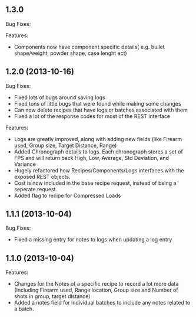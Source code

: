 ## 1.3.0

Bug Fixes:


Features:
  - Components now have component specific details( e.g. bullet shape/weight, powder shape, case lenght ect)

## 1.2.0 (2013-10-16)

Bug Fixes:
  - Fixed lots of bugs around saving logs
  - Fixed tons of little bugs that were found while making some changes
  - Can now delete recipes that have logs or batches associated with them
  - Fixed a lot of the response codes for most of the REST interface
 
Features:
  - Logs are greatly improved, along with adding new fields (like Firearm used, Group size, Target Distance, Range)
  - Added Chronograph details to logs. Each chronograph stores a set of FPS and will return back High, Low, Average, Std Deviation, and Variance
  - Hugely refactored how Recipes/Components/Logs interfaces with the exposed REST objects.
  - Cost is now included in the base recipe request, instead of being a seperate request.
  - Added flag to recipe for Compressed Loads

## 1.1.1 (2013-10-04)

Bug Fixes:
  - Fixed a missing entry for notes to logs when updating a log entry

## 1.1.0 (2013-10-04)

Features:
  - Changes for the Notes of a specific recipe to record a lot more data (Including Firearm used, Range location, Group size and Number of shots in group, target distance)
  - Added a notes field for individual batches to include any notes related to a batch.
